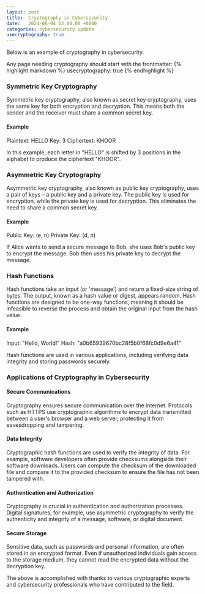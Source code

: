 ```yaml
---
layout: post
title:  Cryptography in Cybersecurity
date:   2024-06-04 12:00:00 +0000
categories: cybersecurity update
usecryptography: true
---
```


Below is an example of cryptography in cybersecurity.

Any page needing cryptography should start with the frontmatter:
{% highlight markdown %}
usecryptography: true
{% endhighlight %}

### Symmetric Key Cryptography
Symmetric key cryptography, also known as secret key cryptography, uses the same key for both encryption and decryption. This means both the sender and the receiver must share a common secret key.

#### Example
Plaintext: HELLO
Key: 3
Ciphertext: KHOOR

In this example, each letter in "HELLO" is shifted by 3 positions in the alphabet to produce the ciphertext "KHOOR".

### Asymmetric Key Cryptography
Asymmetric key cryptography, also known as public key cryptography, uses a pair of keys – a public key and a private key. The public key is used for encryption, while the private key is used for decryption. This eliminates the need to share a common secret key.

#### Example
Public Key: (e, n)
Private Key: (d, n)

If Alice wants to send a secure message to Bob, she uses Bob's public key to encrypt the message. Bob then uses his private key to decrypt the message.

### Hash Functions
Hash functions take an input (or 'message') and return a fixed-size string of bytes. The output, known as a hash value or digest, appears random. Hash functions are designed to be one-way functions, meaning it should be infeasible to reverse the process and obtain the original input from the hash value.

#### Example
Input: "Hello, World!"
Hash: "a0b65939670bc28f5b0f68fc0d9e6a41"

Hash functions are used in various applications, including verifying data integrity and storing passwords securely.

### Applications of Cryptography in Cybersecurity
#### Secure Communications
Cryptography ensures secure communication over the internet. Protocols such as HTTPS use cryptographic algorithms to encrypt data transmitted between a user's browser and a web server, protecting it from eavesdropping and tampering.

#### Data Integrity
Cryptographic hash functions are used to verify the integrity of data. For example, software developers often provide checksums alongside their software downloads. Users can compute the checksum of the downloaded file and compare it to the provided checksum to ensure the file has not been tampered with.

#### Authentication and Authorization
Cryptography is crucial in authentication and authorization processes. Digital signatures, for example, use asymmetric cryptography to verify the authenticity and integrity of a message, software, or digital document.

#### Secure Storage
Sensitive data, such as passwords and personal information, are often stored in an encrypted format. Even if unauthorized individuals gain access to the storage medium, they cannot read the encrypted data without the decryption key.

The above is accomplished with thanks to various cryptographic experts and cybersecurity professionals who have contributed to the field.

